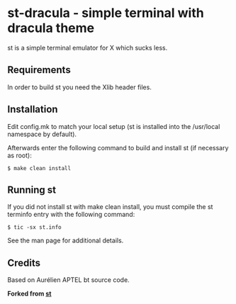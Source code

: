 # st-dracula - simple terminal with dracula theme

st is a simple terminal emulator for X which sucks less.


## Requirements

In order to build st you need the Xlib header files.


## Installation

Edit config.mk to match your local setup (st is installed into
the /usr/local namespace by default).

Afterwards enter the following command to build and install st (if
necessary as root):
```
$ make clean install
```

## Running st

If you did not install st with make clean install, you must compile
the st terminfo entry with the following command:
```
$ tic -sx st.info
```
See the man page for additional details.

## Credits

Based on Aurélien APTEL <aurelien dot aptel at gmail dot com> bt source code.

**Forked from [st](https://st.suckless.org/)**
